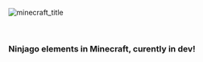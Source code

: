 ![minecraft_title](https://github.com/jjkay03/NinjagoMC/assets/61110962/b5852aab-a5f8-4b45-9bbf-9aa5777786c4)

<br>

### Ninjago elements in Minecraft, curently in dev!
